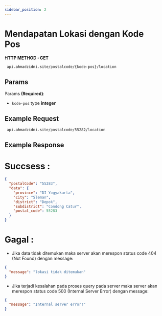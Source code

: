 ```yaml
---
sidebar_position: 2
---
```


# Mendapatan Lokasi dengan Kode Pos

**HTTP METHOD : GET**

```txt title="endpoint"
 api.ahmadzidni.site/postalcode/{kode-pos}/location
```

## Params

Params **(Required)**:

- `kode-pos` type **integer**

## Example Request

```txt title="GET"
 api.ahmadzidni.site/postalcode/55282/location
```

## Example Response

# Succsess :

```json title="200"
{
  "postalCode": "55283",
  "data": {
    "province": "DI Yogyakarta",
    "city": "Sleman",
    "district": "Depok",
    "subdistrict": "Condong Catur",
    "postal_code": 55283
  }
}
```

# Gagal :

- Jika data tidak ditemukan maka server akan merespon status code 404 (Not Found) dengan message:

```json title="404"
{
  "message": "lokasi tidak ditemukan"
}
```

- Jika terjadi kesalahan pada proses query pada server maka server akan merespon status code 500 (Internal Server Error) dengan message:

```json title="500"
{
  "message": "Internal server error!"
}
```

<!--
- `src/pages/index.js` → `localhost:3000/`
- `src/pages/foo.md` → `localhost:3000/foo`
- `src/pages/foo/bar.js` → `localhost:3000/foo/bar`

## Create your first React Page

Create a file at `src/pages/my-react-page.js`:

```jsx title="src/pages/my-react-page.js"
import React from "react";
import Layout from "@theme/Layout";

export default function MyReactPage() {
  return (
    <Layout>
      <h1>My React page</h1>
      <p>This is a React page</p>
    </Layout>
  );
}
```

A new page is now available at [http://localhost:3000/my-react-page](http://localhost:3000/my-react-page).

## Create your first Markdown Page

Create a file at `src/pages/my-markdown-page.md`:

```mdx title="src/pages/my-markdown-page.md"
# My Markdown page

This is a Markdown page
```

A new page is now available at [http://localhost:3000/my-markdown-page](http://localhost:3000/my-markdown-page). -->
